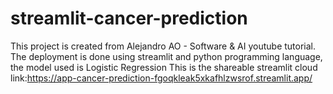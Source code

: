# streamlit-cancer-prediction
This project is created from Alejandro AO - Software & AI youtube tutorial.
The deployment is done using streamlit and python programming language, the model used is Logistic Regression
This is the shareable streamlit cloud link:https://app-cancer-prediction-fgoqkleak5xkafhlzwsrof.streamlit.app/
